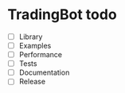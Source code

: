 # TradingBot todo
- [ ] Library
- [ ] Examples
- [ ] Performance
- [ ] Tests
- [ ] Documentation
- [ ] Release
